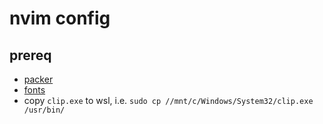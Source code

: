 # nvim config

## prereq

- [packer](https://github.com/wbthomason/packer.nvim)
- [fonts](https://github.com/ryanoasis/nerd-fonts)
- copy `clip.exe` to wsl, i.e. `sudo cp //mnt/c/Windows/System32/clip.exe /usr/bin/`
